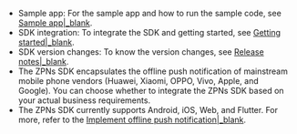 <div class="mk-hint">

- Sample app: For the sample app and how to run the sample code, see [Sample app\|_blank](!Sample_Codes).
- SDK integration: To integrate the SDK and getting started, see [Getting started\|_blank](!Implementation_of_sending_and_receiving).
- SDK version changes: To know the version changes, see [Release notes\|_blank](!SDKs/Change_Log).
- The ZPNs SDK encapsulates the offline push notification of mainstream mobile phone vendors (Huawei, Xiaomi, OPPO, Vivo, Apple, and Google). You can choose whether to integrate the ZPNs SDK based on your actual business requirements.
- The ZPNs SDK currently supports Android, iOS, Web, and Flutter. For more, refer to the [Implement offline push notification\|_blank](!Offline_Push_zim).
</div>







